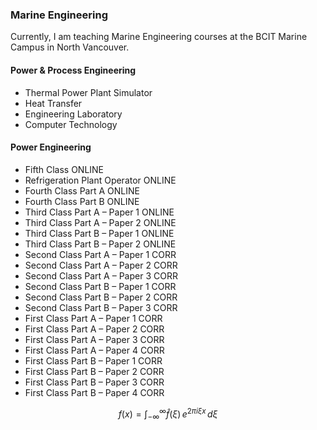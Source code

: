 ### Marine Engineering
Currently, I am teaching Marine Engineering courses at the BCIT Marine Campus in North Vancouver.

#### Power & Process Engineering
- Thermal Power Plant Simulator
- Heat Transfer
- Engineering Laboratory
- Computer Technology

#### Power Engineering
- Fifth Class ONLINE
- Refrigeration Plant Operator ONLINE
- Fourth Class Part A ONLINE
- Fourth Class Part B ONLINE
- Third Class Part A – Paper 1 ONLINE
- Third Class Part A – Paper 2 ONLINE
- Third Class Part B – Paper 1 ONLINE
- Third Class Part B – Paper 2 ONLINE
- Second Class Part A – Paper 1 CORR
- Second Class Part A – Paper 2 CORR
- Second Class Part A – Paper 3 CORR
- Second Class Part B – Paper 1 CORR
- Second Class Part B – Paper 2 CORR
- Second Class Part B – Paper 3 CORR
- First Class Part A – Paper 1 CORR
- First Class Part A – Paper 2 CORR
- First Class Part A – Paper 3 CORR
- First Class Part A – Paper 4 CORR
- First Class Part B – Paper 1 CORR
- First Class Part B – Paper 2 CORR
- First Class Part B – Paper 3 CORR
- First Class Part B – Paper 4 CORR

$$
f(x) = \int_{-\infty}^\infty \hat f(\xi)\,e^{2 \pi i \xi x} \,d\xi
$$
